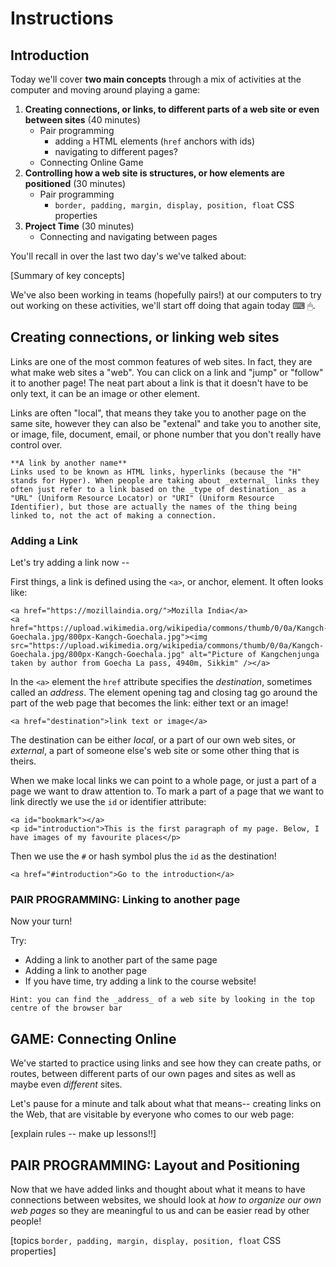 # Instructions

## Introduction

Today we'll cover **two main concepts** through a mix of activities at the computer and moving around playing a game:

1. **Creating connections, or links, to different parts of a web site or even between sites** (40 minutes)
    - Pair programming
      - adding `a` HTML elements (`href` anchors with ids)
      - navigating to different pages?
    - Connecting Online Game
1. **Controlling how a web site is structures, or how elements are positioned** (30 minutes)
    - Pair programming
      - `border, padding, margin, display, position, float` CSS properties
1. **Project Time** (30 minutes)
    - Connecting and navigating between pages

You'll recall in over the last two day's we've talked about:

[Summary of key concepts]

We've also been working in teams (hopefully pairs!) at our computers to try out working on these activities, we'll start off doing that again today ⌨ 🖱.

## Creating connections, or linking web sites

Links are one of the most common features of web sites. In fact, they are what make web sites a "web". You can click on a link and "jump" or "follow" it to another page! The neat part about a link is that it doesn't have to be only text, it can be an image or other element.

Links are often "local", that means they take you to another page on the same site, however they can also be "extenal" and take you to another site, or image, file, document, email, or phone number that you don't really have control over.

```
**A link by another name**
Links used to be known as HTML links, hyperlinks (because the "H" stands for Hyper). When people are taking about _external_ links they often just refer to a link based on the _type of destination_ as a "URL" (Uniform Resource Locator) or "URI" (Uniform Resource Identifier), but those are actually the names of the thing being linked to, not the act of making a connection.
```

### Adding a Link

Let's try adding a link now --

First things, a link is defined using the `<a>`, or anchor, element. It often looks like:

```
<a href="https://mozillaindia.org/">Mozilla India</a>
<a href="https://upload.wikimedia.org/wikipedia/commons/thumb/0/0a/Kangch-Goechala.jpg/800px-Kangch-Goechala.jpg"><img src="https://upload.wikimedia.org/wikipedia/commons/thumb/0/0a/Kangch-Goechala.jpg/800px-Kangch-Goechala.jpg" alt="Picture of Kangchenjunga taken by author from Goecha La pass, 4940m, Sikkim" /></a>

```

In the `<a>` element the `href` attribute specifies the _destination_, sometimes called an _address_. The element opening tag and closing tag go around the part of the web page that becomes the link: either text or an image!

`<a href="destination">link text or image</a>`

The destination can be either _local_, or a part of our own web sites, or _external_, a part of someone else's web site or some other thing that is theirs.

When we make local links we can point to a whole page, or just a part of a page we want to draw attention to. To mark a part of a page that we want to link directly we use the `id` or identifier attribute:

```
<a id="bookmark"></a>
<p id="introduction">This is the first paragraph of my page. Below, I have images of my favourite places</p>
```

Then we use the `#` or hash symbol plus the `id` as the destination!

`<a href="#introduction">Go to the introduction</a>`

### PAIR PROGRAMMING: Linking to another page

Now your turn!

Try:
- Adding a link to another part of the same page
- Adding a link to another page
- If you have time, try adding a link to the course website!

```
Hint: you can find the _address_ of a web site by looking in the top centre of the browser bar
```

## GAME: Connecting Online

We've started to practice using links and see how they can create paths, or routes, between different parts of our own pages and sites as well as maybe even _different_ sites.

Let's pause for a minute and talk about what that means-- creating links on the Web, that are visitable by everyone who comes to our web page:

[explain rules -- make up lessons!!]

## PAIR PROGRAMMING: Layout and Positioning

Now that we have added links and thought about what it means to have connections between websites, we should look at _how to organize our own web pages_ so they are meaningful to us and can be easier read by other people!

[topics `border, padding, margin, display, position, float` CSS properties]
